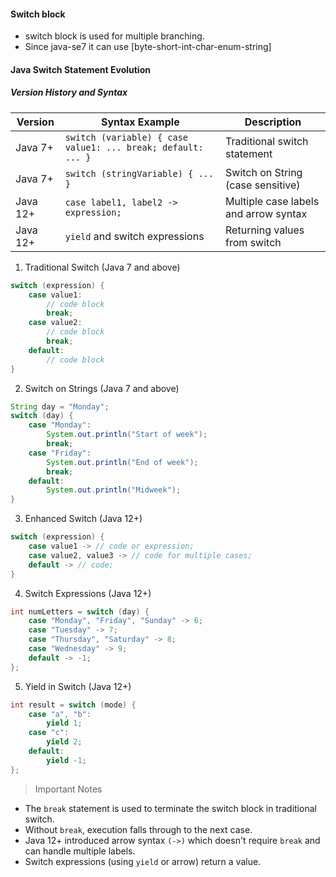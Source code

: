 #### Switch block 
- switch block is used for multiple branching.
- Since java-se7 it can use [byte-short-int-char-enum-string]
#### Java Switch Statement Evolution
##### Version History and Syntax

| Version | Syntax Example | Description |
|---------|----------------|-------------|
| Java 7+ | `switch (variable) { case value1: ... break; default: ... }` | Traditional switch statement |
| Java 7+ | `switch (stringVariable) { ... }` | Switch on String (case sensitive) |
| Java 12+ | `case label1, label2 -> expression;` | Multiple case labels and arrow syntax |
| Java 12+ | `yield` and switch expressions | Returning values from switch |
1. Traditional Switch (Java 7 and above)
```java
switch (expression) {
    case value1:
        // code block
        break;
    case value2:
        // code block
        break;
    default:
        // code block
}
```
2. Switch on Strings (Java 7 and above)
```java
String day = "Monday";
switch (day) {
    case "Monday":
        System.out.println("Start of week");
        break;
    case "Friday":
        System.out.println("End of week");
        break;
    default:
        System.out.println("Midweek");
}
```
3. Enhanced Switch (Java 12+)
```java
switch (expression) {
    case value1 -> // code or expression;
    case value2, value3 -> // code for multiple cases;
    default -> // code;
}
```
4. Switch Expressions (Java 12+)
```java
int numLetters = switch (day) {
    case "Monday", "Friday", "Sunday" -> 6;
    case "Tuesday" -> 7;
    case "Thursday", "Saturday" -> 8;
    case "Wednesday" -> 9;
    default -> -1;
};
```
5. Yield in Switch (Java 12+)
```java
int result = switch (mode) {
    case "a", "b":
        yield 1;
    case "c":
        yield 2;
    default:
        yield -1;
};
```
> Important Notes
- The `break` statement is used to terminate the switch block in traditional switch.
- Without `break`, execution falls through to the next case.
- Java 12+ introduced arrow syntax `(->)` which doesn't require `break` and can handle multiple labels.
- Switch expressions (using `yield` or arrow) return a value.


